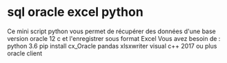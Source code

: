 # sql oracle excel python
Ce mini script python vous permet de récupérer des données d'une base version oracle 12 c et l'enregistrer sous format Excel 
Vous avez besoin de :
python 3.6 
pip install cx_Oracle pandas xlsxwriter 
visual c++ 2017 ou plus 
oracle client 


